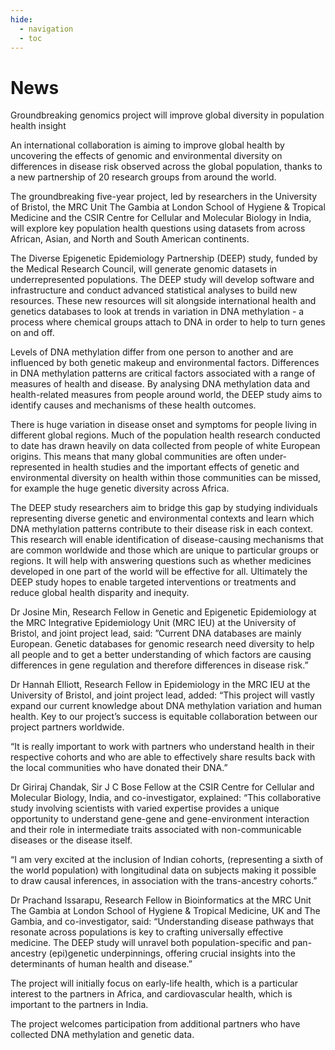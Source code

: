 ```yaml
---
hide:
  - navigation
  - toc
---
```


# News

Groundbreaking genomics project will improve global diversity in population health insight

An international collaboration is aiming to improve global health by uncovering the effects of genomic and environmental diversity on differences in disease risk observed across the global population, thanks to a new partnership of 20 research groups from around the world. 

The groundbreaking five-year project, led by researchers in the University of Bristol, the MRC Unit The Gambia at London School of Hygiene & Tropical Medicine and the CSIR Centre for Cellular and Molecular Biology in India, will explore key population health questions using datasets from across African, Asian, and North and South American continents.

The Diverse Epigenetic Epidemiology Partnership (DEEP) study, funded by the Medical Research Council, will generate genomic datasets in underrepresented populations.  The DEEP study will develop software and infrastructure and conduct advanced statistical analyses to build new resources. These new resources will sit alongside international health and genetics databases to look at trends in variation in DNA methylation - a process where chemical groups attach to DNA in order to help to turn genes on and off. 

Levels of DNA methylation differ from one person to another and are influenced by both genetic makeup and environmental factors. Differences in DNA methylation patterns are critical factors associated with a range of measures of health and disease. By analysing DNA methylation data and health-related measures from people around world, the DEEP study aims to identify causes and mechanisms of these health outcomes.

There is huge variation in disease onset and symptoms for people living in different global regions. Much of the population health research conducted to date has drawn heavily on data collected from people of white European origins. This means that many global communities are often under-represented in health studies and the important effects of genetic and environmental diversity on health within those communities can be missed, for example the huge genetic diversity across Africa. 

The DEEP study researchers aim to bridge this gap by studying individuals representing diverse genetic and environmental contexts and learn which DNA methylation patterns contribute to their disease risk in each context. This research will enable identification of disease-causing mechanisms that are common worldwide and those which are unique to particular groups or regions. It will help with answering questions such as whether medicines developed in one part of the world will be effective for all. Ultimately the DEEP study hopes to enable targeted interventions or treatments and reduce global health disparity and inequity.

Dr Josine Min, Research Fellow in Genetic and Epigenetic Epidemiology at the MRC Integrative Epidemiology Unit (MRC IEU) at the University of Bristol, and joint project lead, said: ”Current DNA databases are mainly European. Genetic databases for genomic research need diversity to help all people and to get a better understanding of which factors are causing differences in gene regulation and therefore differences in disease risk.”

Dr Hannah Elliott, Research Fellow in Epidemiology in the MRC IEU at the University of Bristol, and joint project lead, added: “This project will vastly expand our current knowledge about DNA methylation variation and human health. Key to our project’s success is equitable collaboration between our project partners worldwide. 

“It is really important to work with partners who understand health in their respective cohorts and who are able to effectively share results back with the local communities who have donated their DNA.”

Dr Giriraj Chandak, Sir J C Bose Fellow at the CSIR Centre for Cellular and Molecular Biology, India, and co-investigator, explained: “This collaborative study involving scientists with varied expertise provides a unique opportunity to understand gene-gene and gene-environment interaction and their role in intermediate traits associated with non-communicable diseases or the disease itself. 

“I am very excited at the inclusion of Indian cohorts, (representing a sixth of the world population) with longitudinal data on subjects making it possible to draw causal inferences, in association with the trans-ancestry cohorts.”

Dr Prachand Issarapu, Research Fellow in Bioinformatics at the MRC Unit The Gambia at London School of Hygiene & Tropical Medicine, UK and The Gambia, and co-investigator, said: “Understanding disease pathways that resonate across populations is key to crafting universally effective medicine. The DEEP study will unravel both population-specific and pan-ancestry (epi)genetic underpinnings, offering crucial insights into the determinants of human health and disease.”

The project will initially focus on early-life health, which is a particular interest to the partners in Africa, and cardiovascular health, which is important to the partners in India. 

The project welcomes participation from additional partners who have collected DNA methylation and genetic data.

